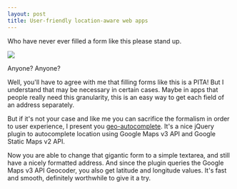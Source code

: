 ```yaml
---
layout: post
title: User-friendly location-aware web apps
---
```


Who have never ever filled a form like this please stand up.

<img src="http://farm4.static.flickr.com/3005/3023466477_00845529c9_o.jpg">

Anyone? Anyone?

Well, you'll have to agree with me that filling forms like this is a PITA! But I understand that may be necessary in certain cases. Maybe in apps that people really need this granularity, this is an easy way to get each field of an address separately.

But if it's not your case and like me you can sacrifice the formalism in order to user experience, I present you <a href="http://code.google.com/p/geo-autocomplete/">geo-autocomplete</a>. It's a nice jQuery plugin to autocomplete location using Google Maps v3 API and Google Static Maps v2 API.

Now you are able to change that gigantic form to a simple textarea, and still have a nicely formatted address. And since the plugin queries the Google Maps v3 API Geocoder, you also get latitude and longitude values. It's fast and smooth, definitely worthwhile to give it a try.
